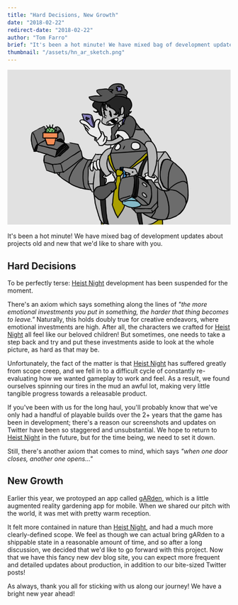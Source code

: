 ```yaml
---
title: "Hard Decisions, New Growth"
date: "2018-02-22"
redirect-date: "2018-02-22"
author: "Tom Farro"
brief: "It's been a hot minute! We have mixed bag of development updates about projects old and new that we'd like to share with you."
thumbnail: "/assets/hn_ar_sketch.png"
---
```


![hiatus](../assets/hn_ar_sketch.png)

It's been a hot minute! We have mixed bag of development updates about projects old and new that we'd like to share with you.

<!--more-->

## Hard Decisions

To be perfectly terse: [Heist Night][hn] development has been suspended for the moment. 

There's an axiom which says something along the lines of <i>"the more emotional investments you put in something, the harder that thing becomes to leave."</i> Naturally, this holds doubly true for creative endeavors, where emotional investments are high. After all, the characters we crafted for [Heist Night][hn] all feel like our beloved children! But sometimes, one needs to take a step back and try and put these investments aside to look at the whole picture, as hard as that may be.

Unfortunately, the fact of the matter is that [Heist Night][hn] has suffered greatly from scope creep, and we fell in to a difficult cycle of constantly re-evaluating how we wanted gameplay to work and feel. As a result, we found ourselves spinning our tires in the mud an awful lot, making very little tangible progress towards a releasable product. 

If you've been with us for the long haul, you'll probably know that we've only had a handful of playable builds over the 2+ years that the game has been in development; there's a reason our screenshots and updates on Twitter have been so staggered and unsubstantial. We hope to return to [Heist Night][hn] in the future, but for the time being, we need to set it down.

Still, there's another axiom that comes to mind, which says <i>"when one door closes, another one opens..."</i>


## New Growth

Earlier this year, we protoyped an app called [gARden][gARden], which is a little augmented reality gardening app for mobile. When we shared our pitch with the world, it was met with pretty warm reception. 

It felt more contained in nature than [Heist Night][hn], and had a much more clearly-defined scope. We feel as though we can actual bring gARden to a shippable state in a reasonable amount of time, and so after a long discussion, we decided that we'd like to go forward with this project. Now that we have this fancy new dev blog site, you can expect more frequent and detailed updates about production, in addition to our bite-sized Twitter posts!

As always, thank you all for sticking with us along our journey! We have a bright new year ahead!


[hn]: ../games/heist-night
[gARden]: ../games/garden